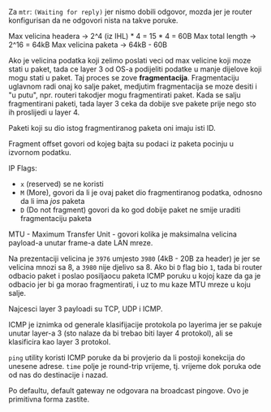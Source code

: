 Za `mtr`: `(Waiting for reply)` jer nismo dobili odgovor, mozda jer je router konfigurisan da ne odgovori nista na takve poruke.

Max velicina headera -> 2^4 (iz IHL) * 4 = 15 * 4 = 60B
Max total length     -> 2^16 = 64kB
Max velicina paketa  -> 64kB - 60B

Ako je velicina podatka koji zelimo poslati veci od max velicine koji moze stati u paket, 
tada ce layer 3 od OS-a podijeliti podatke u manje dijelove koji mogu stati u paket.
Taj proces se zove **fragmentacija**.
Fragmentaciju uglavnom radi onaj ko salje paket, medjutim fragmentacija se moze desiti i "u putu", npr. routeri takodjer mogu fragmentirati paket.
Kada se salju fragmentirani paketi, tada layer 3 ceka da dobije sve pakete prije nego sto ih proslijedi u layer 4.

Paketi koji su dio istog fragmentiranog paketa oni imaju isti ID.

Fragment offset govori od kojeg bajta su podaci iz paketa pocinju u izvornom podatku.

IP Flags:
- `x` (reserved) se ne koristi
- `M` (More), govori da li je ovaj paket dio fragmentiranog podatka, odnosno da li ima *jos* paketa
- `D` (Do not fragment) govori da ko god dobije paket ne smije uraditi fragmentaciju paketa

MTU - Maximum Transfer Unit - govori kolika je maksimalna velicina payload-a unutar frame-a date LAN mreze.

Na prezentaciji velicina je `3976` umjesto `3980` (4kB - 20B za header) je jer se velicina mnozi sa 8, a `3980` nije djelivo sa 8.
Ako bi `D` flag bio `1`, tada bi router odbacio paket i poslao posiljaocu paketa ICMP poruku u kojoj kaze da ga je odbacio jer bi ga morao fragmentirati, 
i uz to mu kaze MTU mreze u koju salje.

Najcesci layer 3 payloadi su TCP, UDP i ICMP.

ICMP je iznimka od generale klasifijacije protokola po layerima jer se pakuje unutar layer-a 3 (sto nalaze da bi trebao biti layer 4 protokol), 
ali se klasificira kao layer 3 protokol.

`ping` utility koristi ICMP poruke da bi provjerio da li postoji konekcija do unesene adrese.
`time` polje je round-trip vrijeme, tj. vrijeme dok poruka ode od nas do destinacije i nazad.

Po defaultu, default gateway ne odgovara na broadcast pingove.
Ovo je primitivna forma zastite.
